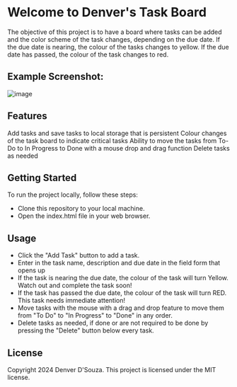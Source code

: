 # Welcome to Denver's Task Board
The objective of this project is to have a board where tasks can be added and the color scheme of the task changes, depending on the due date. If the due date is nearing, the colour of the tasks changes to yellow. If the due date has passed, the colour of the task changes to red.

## Example Screenshot:
![image](https://github.com/denver-dsouza/task-board/assets/156268676/5748418b-6831-477b-8c62-e305f5aa5dd7)

## Features
Add tasks and save tasks to local storage that is persistent
Colour changes of the task board to indicate critical tasks
Ability to move the tasks from To-Do to In Progress to Done with a mouse drop and drag function
Delete tasks as needed

## Getting Started
To run the project locally, follow these steps:

- Clone this repository to your local machine.
- Open the index.html file in your web browser.

## Usage
- Click the "Add Task" button to add a task.
- Enter in the task name, description and due date in the field form that opens up
- If the task is nearing the due date, the colour of the task will turn Yellow. Watch out and complete the task soon!
- If the task has passed the due date, the colour of the task will turn RED. This task needs immediate attention!
- Move tasks with the mouse with a drag and drop feature to move them from "To Do" to "In Progress" to "Done" in any order.
- Delete tasks as needed, if done or are not required to be done by pressing the "Delete" button below every task.

## License
Copyright 2024 Denver D'Souza. This project is licensed under the MIT license.
